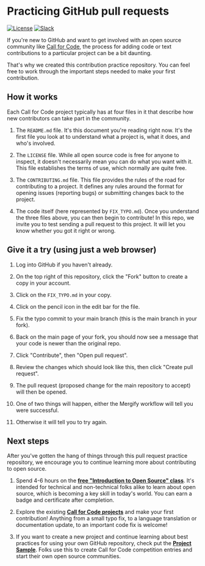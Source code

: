 # Practicing GitHub pull requests

[![License](https://img.shields.io/badge/License-Apache2-blue.svg)](https://www.apache.org/licenses/LICENSE-2.0) [![Slack](https://img.shields.io/static/v1?label=Community&message=%23open-source-general&color=blue)](https://callforcode.org/slack)

If you're new to GitHub and want to get involved with an open source community like [Call for Code](https://github.com/Call-for-Code/Project-Catalog), the process for adding code or text contributions to a particular project can be a bit daunting.

That's why we created this contribution practice repository. You can feel free to work through the important steps needed to make your first contribution.

## How it works

Each Call for Code project typically has at four files in it that describe how new contributors can take part in the community.

1. The `README.md` file. It's this document you're reading right now. It's the first file you look at to understand what a project is, what it does, and who's involved.

1. The `LICENSE` file. While all open source code is free for anyone to inspect, it doesn't necessarily mean you can do what you want with it. This file establishes the terms of use, which normally are quite free.

1. The `CONTRIBUTING.md` file. This file provides the rules of the road for contributing to a project. It defines any rules around the format for opening issues (reporting bugs) or submitting changes back to the project.

1. The code itself (here represented by `FIX_TYPO.md`). Once you understand the three files above, you can then begin to contribute! In this repo, we invite you to test sending a pull request to this project. It will let you know whether you got it right or wrong.

## Give it a try (using just a web browser)

1. Log into GitHub if you haven't already.

1. On the top right of this repository, click the "Fork" button to create a copy in your account.

1. Click on the `FIX_TYPO.md` in your copy.

1. Click on the pencil icon in the edit bar for the file.

1. Fix the typo commit to your main branch (this is the main branch in your fork).

1. Back on the main page of your fork, you should now see a message that your code is newer than the original repo.

1. Click "Contribute", then "Open pull request".

1. Review the changes which should look like this, then click "Create pull request".

1. The pull request (proposed change for the main repository to accept) will then be opened.

1. One of two things will happen, either the Mergify workflow will tell you were successful.

1. Otherwise it will tell you to try again.

## Next steps

After you've gotten the hang of things through this pull request practice repository, we encourage you to continue learning more about contributing to open source.

1. Spend 4-6 hours on the [**free "Introduction to Open Source" class**](https://cognitiveclass.ai/courses/introduction-to-open-source). It's intended for technical and non-technical folks alike to learn about open source, which is becoming a key skill in today's world. You can earn a badge and certificate after completion.

1. Explore the existing [**Call for Code projects**](https://github.com/Call-for-Code/Project-Catalog) and make your first contribution! Anything from a small typo fix, to a language translation or documentation update, to an important code fix is welcome!

1. If you want to create a new project and continue learning about best practices for using your own GitHub repository, check put the [**Project Sample**](https://github.com/Call-for-Code/Project-Sample). Folks use this to create Call for Code competition entries and start their own open source communities.
